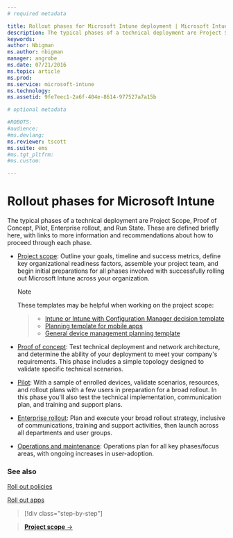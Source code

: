 ```yaml
---
# required metadata

title: Rollout phases for Microsoft Intune deployment | Microsoft Intune
description: The typical phases of a technical deployment are Project Scope, Proof of Concept, Pilot, Enterprise rollout, and Run State.
keywords:
author: Nbigmanms.author: nbigman
manager: angrobe
ms.date: 07/21/2016
ms.topic: article
ms.prod:
ms.service: microsoft-intune
ms.technology:
ms.assetid: 9fe7eec1-2a6f-404e-8614-977527a7a15b

# optional metadata

#ROBOTS:
#audience:
#ms.devlang:
ms.reviewer: tscott
ms.suite: ems
#ms.tgt_pltfrm:
#ms.custom:

---
```



# Rollout phases for Microsoft Intune
The typical phases of a technical deployment are Project Scope, Proof of Concept, Pilot, Enterprise rollout, and Run State. These are defined briefly here, with links to more information and recommendations about how to proceed through each phase.

-   [Project scope](project-scope.md): Outline your goals, timeline and success metrics, define key organizational readiness factors, assemble your project team, and begin initial preparations for all phases involved with successfully rolling out Microsoft Intune across your organization.
	 > [!NOTE]           
	   These templates may be helpful when working on the project scope:

	>- [Intune or Intune with Configuration Manager decision template](https://gallery.technet.microsoft.com/Intune-or-Intune-with-900e8a78)
	>- [Planning template for mobile apps](https://gallery.technet.microsoft.com/Mobile-app-planning-18689d59)
	>- [General device management planning template](https://gallery.technet.microsoft.com/General-device-management-334c3792)


-   [Proof of concept](proof-of-concept.md): Test technical deployment and network architecture, and determine the ability of your deployment to meet your company's requirements. This phase includes a simple topology designed to validate specific technical scenarios.  

-   [Pilot](pilot.md): With a sample of enrolled devices, validate scenarios, resources, and rollout plans with a few users in preparation for a broad rollout.  In this phase you'll also test the technical implementation, communication plan, and training and support plans.
-   [Enterprise rollout](enterprise-rollout.md): Plan and execute your broad rollout strategy, inclusive of communications, training and support activities, then launch across all departments and user groups.

-   [Operations and maintenance](operations-and-maintenance.md): Operations plan for all key phases/focus areas, with ongoing increases in user-adoption.

### See also

[Roll out policies](policy-rollout.md)

[Roll out apps](application-rollout.md)


<!--
These should be linked to topics in the plan & design section once it is back in the TOC
## Rolling out policies and apps
These topics will help you plan for the rollout of new policies and apps:
-   **[Roll out policies](policy-rollout.md)**

-   **[Roll out apps](application-rollout.md)**
-->


>[!div class="step-by-step"]

>[**Project scope** &rarr;](project-scope.md)  
